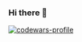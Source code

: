 ### Hi there 👋
[![codewars-profile](https://www.codewars.com/users/dimmy2000/badges/large)](https://www.codewars.com/users/dimmy2000)
<!--
**dimmy2000/dimmy2000** is a ✨ _special_ ✨ repository because its `README.md` (this file) appears on your GitHub profile.

Here are some ideas to get you started:

- 🔭 I’m currently working on ...
- 🌱 I’m currently learning ...
- 👯 I’m looking to collaborate on ...
- 🤔 I’m looking for help with ...
- 💬 Ask me about ...
- 📫 How to reach me: ...
- 😄 Pronouns: ...
- ⚡ Fun fact: ...
-->
